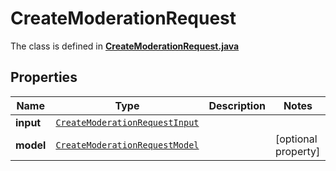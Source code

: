 

# CreateModerationRequest

The class is defined in **[CreateModerationRequest.java](../../src/main/java/org/openapitools/model/CreateModerationRequest.java)**

## Properties

Name | Type | Description | Notes
------------ | ------------- | ------------- | -------------
**input** | [`CreateModerationRequestInput`](CreateModerationRequestInput.md) |  | 
**model** | [`CreateModerationRequestModel`](CreateModerationRequestModel.md) |  |  [optional property]




